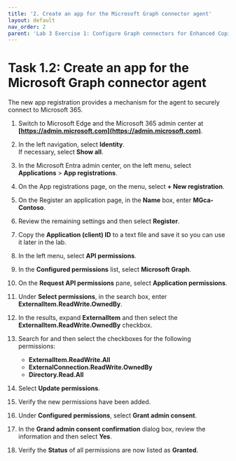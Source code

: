 ```yaml
---
title: '2. Create an app for the Microsoft Graph connector agent'
layout: default
nav_order: 2
parent: 'Lab 3 Exercise 1: Configure Graph connectors for Enhanced Copilot Experience'
---
```


# Task 1.2: Create an app for the Microsoft Graph connector agent

The new app registration provides a mechanism for the agent to securely connect to Microsoft 365.

1. Switch to Microsoft Edge and the Microsoft 365 admin center at **[https://admin.microsoft.com](https://admin.microsoft.com)**.

1. In the left navigation, select **Identity**.  
    If necessary, select **Show all**.

1. In the Microsoft Entra admin center, on the left menu, select **Applications** > **App registrations**.

1. On the App registrations page, on the menu, select **+ New registration**.

1. On the Register an application page, in the **Name** box, enter **MGca-Contoso**.

1. Review the remaining settings and then select **Register**.

1. Copy the **Application (client) ID** to a text file and save it so you can use it later in the lab.  

1. In the left menu, select **API permissions**.

1. In the **Configured permissions** list, select **Microsoft Graph**.

1. On the **Request API permissions** pane, select **Application permissions**.

1. Under **Select permissions**, in the search box, enter **ExternalItem.ReadWrite.OwnedBy**.

1. In the results, expand **ExternalItem** and then select the **ExternalItem.ReadWrite.OwnedBy** checkbox.

1. Search for and then select the checkboxes for the following permissions:

    - **ExternalItem.ReadWrite.All**
    - **ExternalConnection.ReadWrite.OwnedBy**
    - **Directory.Read.All**

1. Select **Update permissions**.

1. Verify the new permissions have been added.

1. Under **Configured permissions**, select **Grant admin consent**.

1. In the **Grand admin consent confirmation** dialog box, review the information and then select **Yes**.

1. Verify the **Status** of all permissions are now listed as **Granted**.

